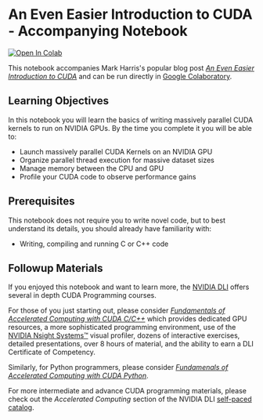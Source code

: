 # An Even Easier Introduction to CUDA - Accompanying Notebook

[![Open In Colab](https://colab.research.google.com/assets/colab-badge.svg)](https://colab.research.google.com/github/NVDLI/notebooks/blob/master/even-easier-cuda/An_Even_Easier_Introduction_to_CUDA.ipynb)

This notebook accompanies Mark Harris's popular blog post [_An Even Easier Introduction to CUDA_](https://developer.nvidia.com/blog/even-easier-introduction-cuda/) and can be run directly in [Google Colaboratory](https://colab.research.google.com/github/NVDLI/notebooks/blob/master/even-easier-cuda/An_Even_Easier_Introduction_to_CUDA.ipynb).

## Learning Objectives

In this notebook you will learn the basics of writing massively parallel CUDA kernels to run on NVIDIA GPUs. By the time you complete it you will be able to:

- Launch massively parallel CUDA Kernels on an NVIDIA GPU
- Organize parallel thread execution for massive dataset sizes
- Manage memory between the CPU and GPU
- Profile your CUDA code to observe performance gains

## Prerequisites

This notebook does not require you to write novel code, but to best understand its details, you should already have familiarity with:

- Writing, compiling and running C or C++ code

## Followup Materials

If you enjoyed this notebook and want to learn more, the [NVIDIA DLI](https://nvidia.com/dli) offers several in depth CUDA Programming courses.

For those of you just starting out, please consider [_Fundamentals of Accelerated Computing with CUDA C/C++_](https://courses.nvidia.com/courses/course-v1:DLI+C-AC-01+V1/about) which provides dedicated GPU resources, a more sophisticated programming environment, use of the [NVIDIA Nsight Systems™](https://developer.nvidia.com/nsight-systems) visual profiler, dozens of interactive exercises, detailed presentations, over 8 hours of material, and the ability to earn a DLI Certificate of Competency.

Similarly, for Python programmers, please consider [_Fundamenals of Accelerated Computing with CUDA Python_](https://courses.nvidia.com/courses/course-v1:DLI+C-AC-02+V1/about).

For more intermediate and advance CUDA programming materials, please check out the _Accelerated Computing_ section of the NVIDIA DLI [self-paced catalog](https://www.nvidia.com/en-us/training/online/).
